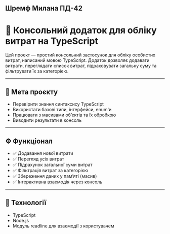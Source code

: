 ##   Шремф Милана ПД-42

# 💸 Консольний додаток для обліку витрат на TypeScript

Цей проєкт — простий консольний застосунок для обліку особистих витрат, написаний мовою TypeScript. Додаток дозволяє додавати витрати, переглядати список витрат, підраховувати загальну суму та фільтрувати їх за категорією.

---

## 🎯 Мета проєкту

- Перевірити знання синтаксису TypeScript
- Використати базові типи, інтерфейси, enum'и
- Працювати з масивами об’єктів та їх обробкою
- Виводити результати в консоль

---

## ⚙️ Функціонал

- ✅ Додавання нової витрати
- ✅ Перегляд усіх витрат
- ✅ Підрахунок загальної суми витрат
- ✅ Фільтрація витрат за категорією
- ✅ Збереження даних у памʼяті (масив)
- ✅ Інтерактивна взаємодія через консоль

---

## 🧱 Технології

- TypeScript
- Node.js
- Модуль readline для взаємодії з користувачем
